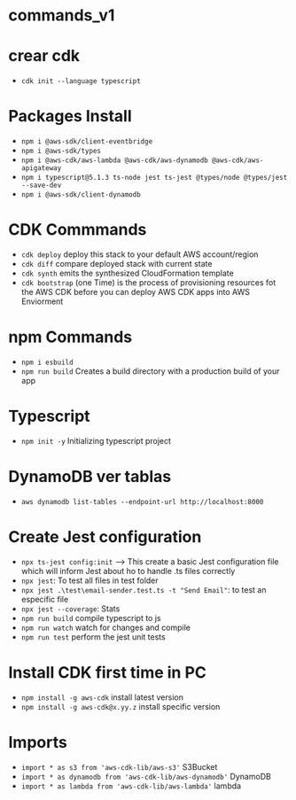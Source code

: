 # commands_v1

# crear cdk
* `cdk init --language typescript`

# Packages Install
* `npm i @aws-sdk/client-eventbridge`
* `npm i @aws-sdk/types`
* `npm i @aws-cdk/aws-lambda @aws-cdk/aws-dynamodb @aws-cdk/aws-apigateway`
* `npm i typescript@5.1.3 ts-node jest ts-jest @types/node @types/jest --save-dev`
* `npm i @aws-sdk/client-dynamodb`

# CDK Commmands
* `cdk deploy`      deploy this stack to your default AWS account/region
* `cdk diff`        compare deployed stack with current state
* `cdk synth`       emits the synthesized CloudFormation template
* `cdk bootstrap`   (one Time) is the process of provisioning resources fot the AWS CDK before you can deploy AWS CDK apps into AWS Enviorment

# npm Commands
* `npm i esbuild`
* `npm run build` Creates a build directory with a production build of your app

# Typescript
* `npm init -y` Initializing typescript project

# DynamoDB ver tablas
* `aws dynamodb list-tables --endpoint-url http://localhost:8000`

# Create Jest configuration
* `npx ts-jest config:init` --> This create a basic Jest configuration file which will inform Jest about ho to handle .ts files correctly
* `npx jest`: To test all files in test folder
* `npx jest .\test\email-sender.test.ts -t "Send Email"`: to test an especific file
* `npx jest --coverage`: Stats
* `npm run build`   compile typescript to js
* `npm run watch`   watch for changes and compile
* `npm run test`    perform the jest unit tests
  

# Install CDK first time in PC
* `npm install -g aws-cdk`           install latest version
* `npm install -g aws-cdk@x.yy.z`    install specific version

# Imports
* `import * as s3 from 'aws-cdk-lib/aws-s3'`                                S3Bucket
* `import * as dynamodb from 'aws-cdk-lib/aws-dynamodb'`                    DynamoDB
* `import * as lambda from 'aws-cdk-lib/aws-lambda'`                        lambda
